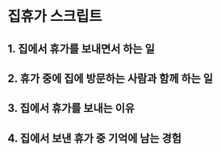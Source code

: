 # 집휴가 스크립트

## 1. 집에서 휴가를 보내면서 하는 일

## 2. 휴가 중에 집에 방문하는 사람과 함께 하는 일

## 3. 집에서 휴가를 보내는 이유

## 4. 집에서 보낸 휴가 중 기억에 남는 경험
